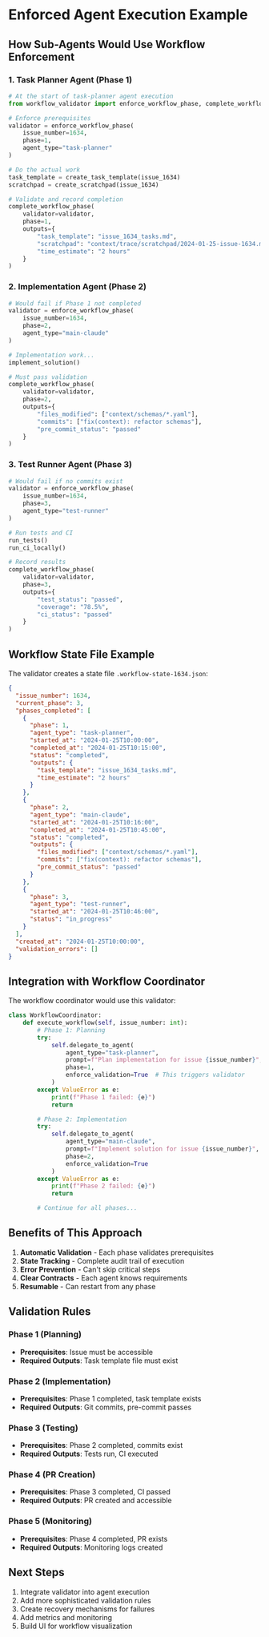 # Enforced Agent Execution Example

## How Sub-Agents Would Use Workflow Enforcement

### 1. Task Planner Agent (Phase 1)

```python
# At the start of task-planner agent execution
from workflow_validator import enforce_workflow_phase, complete_workflow_phase

# Enforce prerequisites
validator = enforce_workflow_phase(
    issue_number=1634,
    phase=1,
    agent_type="task-planner"
)

# Do the actual work
task_template = create_task_template(issue_1634)
scratchpad = create_scratchpad(issue_1634)

# Validate and record completion
complete_workflow_phase(
    validator=validator,
    phase=1,
    outputs={
        "task_template": "issue_1634_tasks.md",
        "scratchpad": "context/trace/scratchpad/2024-01-25-issue-1634.md",
        "time_estimate": "2 hours"
    }
)
```

### 2. Implementation Agent (Phase 2)

```python
# Would fail if Phase 1 not completed
validator = enforce_workflow_phase(
    issue_number=1634,
    phase=2,
    agent_type="main-claude"
)

# Implementation work...
implement_solution()

# Must pass validation
complete_workflow_phase(
    validator=validator,
    phase=2,
    outputs={
        "files_modified": ["context/schemas/*.yaml"],
        "commits": ["fix(context): refactor schemas"],
        "pre_commit_status": "passed"
    }
)
```

### 3. Test Runner Agent (Phase 3)

```python
# Would fail if no commits exist
validator = enforce_workflow_phase(
    issue_number=1634,
    phase=3,
    agent_type="test-runner"
)

# Run tests and CI
run_tests()
run_ci_locally()

# Record results
complete_workflow_phase(
    validator=validator,
    phase=3,
    outputs={
        "test_status": "passed",
        "coverage": "78.5%",
        "ci_status": "passed"
    }
)
```

## Workflow State File Example

The validator creates a state file `.workflow-state-1634.json`:

```json
{
  "issue_number": 1634,
  "current_phase": 3,
  "phases_completed": [
    {
      "phase": 1,
      "agent_type": "task-planner",
      "started_at": "2024-01-25T10:00:00",
      "completed_at": "2024-01-25T10:15:00",
      "status": "completed",
      "outputs": {
        "task_template": "issue_1634_tasks.md",
        "time_estimate": "2 hours"
      }
    },
    {
      "phase": 2,
      "agent_type": "main-claude",
      "started_at": "2024-01-25T10:16:00",
      "completed_at": "2024-01-25T10:45:00",
      "status": "completed",
      "outputs": {
        "files_modified": ["context/schemas/*.yaml"],
        "commits": ["fix(context): refactor schemas"],
        "pre_commit_status": "passed"
      }
    },
    {
      "phase": 3,
      "agent_type": "test-runner",
      "started_at": "2024-01-25T10:46:00",
      "status": "in_progress"
    }
  ],
  "created_at": "2024-01-25T10:00:00",
  "validation_errors": []
}
```

## Integration with Workflow Coordinator

The workflow coordinator would use this validator:

```python
class WorkflowCoordinator:
    def execute_workflow(self, issue_number: int):
        # Phase 1: Planning
        try:
            self.delegate_to_agent(
                agent_type="task-planner",
                prompt=f"Plan implementation for issue {issue_number}",
                phase=1,
                enforce_validation=True  # This triggers validator
            )
        except ValueError as e:
            print(f"Phase 1 failed: {e}")
            return

        # Phase 2: Implementation
        try:
            self.delegate_to_agent(
                agent_type="main-claude",
                prompt=f"Implement solution for issue {issue_number}",
                phase=2,
                enforce_validation=True
            )
        except ValueError as e:
            print(f"Phase 2 failed: {e}")
            return

        # Continue for all phases...
```

## Benefits of This Approach

1. **Automatic Validation** - Each phase validates prerequisites
2. **State Tracking** - Complete audit trail of execution
3. **Error Prevention** - Can't skip critical steps
4. **Clear Contracts** - Each agent knows requirements
5. **Resumable** - Can restart from any phase

## Validation Rules

### Phase 1 (Planning)
- **Prerequisites**: Issue must be accessible
- **Required Outputs**: Task template file must exist

### Phase 2 (Implementation)
- **Prerequisites**: Phase 1 completed, task template exists
- **Required Outputs**: Git commits, pre-commit passes

### Phase 3 (Testing)
- **Prerequisites**: Phase 2 completed, commits exist
- **Required Outputs**: Tests run, CI executed

### Phase 4 (PR Creation)
- **Prerequisites**: Phase 3 completed, CI passed
- **Required Outputs**: PR created and accessible

### Phase 5 (Monitoring)
- **Prerequisites**: Phase 4 completed, PR exists
- **Required Outputs**: Monitoring logs created

## Next Steps

1. Integrate validator into agent execution
2. Add more sophisticated validation rules
3. Create recovery mechanisms for failures
4. Add metrics and monitoring
5. Build UI for workflow visualization
